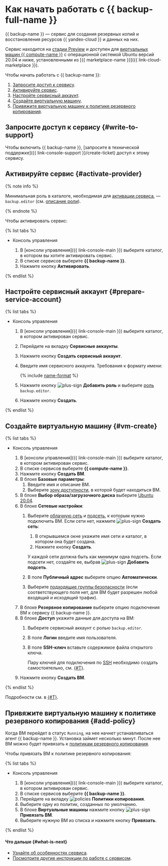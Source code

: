 # Как начать работать с {{ backup-full-name }}

{{ backup-name }} — сервис для создания резервных копий и восстановления ресурсов {{ yandex-cloud }} и данных на них.

Сервис находится на [стадии Preview](../overview/concepts/launch-stages.md) и доступен для [виртуальных машин {{ compute-name }}](../compute/concepts/vm.md) с операционной системой Ubuntu версий 20.04 и ниже, установленными из [{{ marketplace-name }}]({{ link-cloud-marketplace }}).

Чтобы начать работать с {{ backup-name }}:

1. [Запросите доступ к сервису](#write-to-support).
1. [Активируйте сервис](#activate-provider).
1. [Настройте сервисный аккаунт](#prepare-service-account).
1. [Создайте виртуальную машину](#vm-create).
1. [Привяжите виртуальную машину к политике резервного копирования](#add-policy).

## Запросите доступ к сервису {#write-to-support}

Чтобы включить {{ backup-name }}, [запросите в технической поддержке]({{ link-console-support }}/create-ticket) доступ к этому сервису.

## Активируйте сервис {#activate-provider}

{% note info %}

Минимальная роль в каталоге, необходимая для [активации сервиса](concepts/index.md#providers), — `backup.editor` (см. [описание роли](security/index.md#backup-editor)).

{% endnote %}

Чтобы активировать сервис:

{% list tabs %}

- Консоль управления

  1. В [консоли управления]({{ link-console-main }}) выберите каталог, в котором вы хотите активировать сервис.
  1. В списке сервисов выберите **{{ backup-name }}**.
  1. Нажмите кнопку **Активировать**.

{% endlist %}

## Настройте сервисный аккаунт {#prepare-service-account}

{% list tabs %}

- Консоль управления

  1. В [консоли управления]({{ link-console-main }}) выберите каталог, в котором активирован сервис.
  1. Перейдите на вкладку **Сервисные аккаунты**.
  1. Нажмите кнопку **Создать сервисный аккаунт**.
  1. Введите имя сервисного аккаунта. Требования к формату имени:

      {% include [name-format](../_includes/name-format.md) %}

  1. Нажмите кнопку ![plus-sign](../_assets/plus-sign.svg) **Добавить роль** и выберите [роль](security/index.md#backup-editor) `backup.editor`.
  1. Нажмите кнопку **Создать**.

{% endlist %}

## Создайте виртуальную машину {#vm-create}

{% list tabs %}

- Консоль управления

    1. В [консоли управления]({{ link-console-main }}) выберите каталог, в котором активирован сервис.
    1. В списке сервисов выберите **{{ compute-name }}**.
    1. Нажмите кнопку **Создать ВМ**.
    1. В блоке **Базовые параметры**:
       1. Введите имя и описание ВМ.
       1. Выберите [зону доступности](../overview/concepts/geo-scope.md), в которой будет находиться ВМ.
    1. В блоке **Выбор образа/загрузочного диска** выберите [Ubuntu 20.04](/marketplace/products/yc/ubuntu-20-04-lts).
    1. В блоке **Сетевые настройки**:
       1. Выберите [облачную сеть](../vpc/concepts/network.md#network) и [подсеть](../vpc/concepts/network.md#subnet), к которым нужно подключить ВМ. Если сети нет, нажмите ![plus-sign](../_assets/plus-sign.svg) **Создать сеть**:
          1. В открывшемся окне укажите имя сети и каталог, в котором она будет создана.
          1. Нажмите кнопку **Создать**.

            У каждой сети должна быть как минимум одна подсеть. Если подсети нет, создайте ее, выбрав ![plus-sign](../_assets/plus-sign.svg) **Добавить подсеть**.
       1. В поле **Публичный адрес** выберите опцию **Автоматически**.
       1. Выберите [подходящие группы безопасности](../vpc/concepts/security-groups.md) (если соответствующего поля нет, для ВМ будет разрешен любой входящий и исходящий трафик).
    1. В блоке **Резервное копирование** выберите опцию подключения ВМ к сервису {{ backup-name }}.
    1. В блоке **Доступ** укажите данные для доступа на ВМ:
       1. Выберите сервисный аккаунт с ролью `backup.editor`.
       1. В поле **Логин** введите имя пользователя.
       1. В поле **SSH-ключ** вставьте содержимое файла открытого ключа.

          Пару ключей для подключения по [SSH](../glossary/ssh-keygen.md) необходимо создать самостоятельно, см. [{#T}](../compute/operations/vm-connect/ssh.md#creating-ssh-keys).
    1. Нажмите кнопку **Создать ВМ**. 

{% endlist %}

Подробности см. в [{#T}](../compute/operations/index.md#vm-create).

## Привяжите виртуальную машину к политике резервного копирования {#add-policy}

Когда ВМ перейдет в статус `Running`, на нее начнет устанавливаться агент {{ backup-name }}. Установка займет несколько минут. После нее ВМ можно будет привязать к [политикам резервного копирования](./concepts/policy.md).

Чтобы привязать ВМ к политике резервного копирования:

{% list tabs %}

- Консоль управления

  1. В [консоли управления]({{ link-console-main }}) выберите каталог, в котором активирован сервис.
  1. В списке сервисов выберите **{{ backup-name }}**.
  1. Перейдите на вкладку ![policies](../_assets/backup/policies.svg) **Политики копирования**.
  1. Выберите одну из политик, созданных по умолчанию.
  1. В блоке **Виртуальные машины** нажмите кнопку ![plus-sign](../_assets/plus-sign.svg) **Привязать ВМ**.
  1. Выберите нужную ВМ из списка и нажмите кнопку **Привязать**.

{% endlist %}

#### Что дальше {#what-is-next}

* [Узнайте об особенностях сервиса](concepts/index.md).
* [Посмотрите другие инструкции по работе с сервисом](operations/index.md).